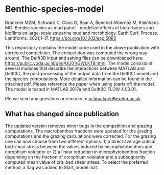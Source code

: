 # Benthic-species-model
Brückner MZM, Schwarz C, Coco G, Baar A, Boechat Albernaz M, Kleinhans MG. 
Benthic species as mud patrol - modelled effects of bioturbators and biofilms
on large-scale estuarine mud and morphology. 
Earth Surf. Process. Landforms. 2021;1–17. 
https://doi.org/10.1002/esp.5080

This respository contains the model code used in the above publication with corrected competition. The competition was computed the wrong way around. The Delft3D input and setting files can be downloaded here: https://public.yoda.uu.nl/geo/UU01/GWLKT8.html. The model consists of several modules that describe the interactions between MATLAB and Delft3D, the post-processing of the output data from the Delft3D model and the species computations. More detailed information can be found in the attached pdf. Please reference the paper when using (parts of) the model.
The model is tested in MATLAB 2017a and Delft3D FLOW 4.03.01. 

Please send any questions or remarks to m.bruckner@exeter.ac.uk.

## What has changed since publication

The updated version removes minor bugs in the competition and grazing computations. The macrobenthos fractions were updated for the grazing computations and the grazing calculations were corrected. For the grazing one can now choose from two different options: 1) a direct average critical bed shear stress between the values induced by microphytobenthos and corophium volutator or 2) a linear reduction in microphytobenthos fraction depending on the fraction of corophium volutator and a subsequently computed mean value of crit. bed shear stress. To select the preferred method, a flag was added to Start_model.mat.
